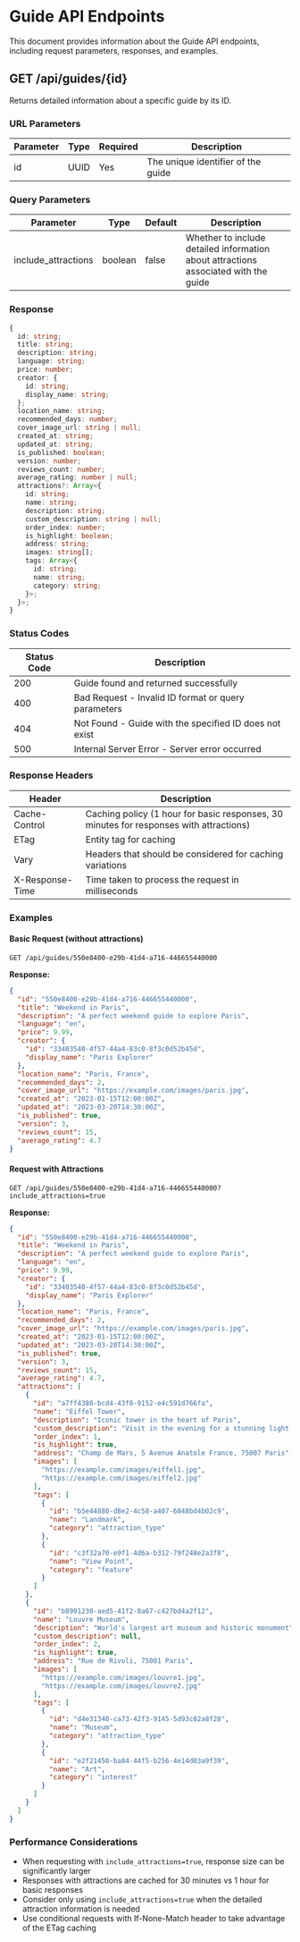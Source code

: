 # Guide API Endpoints

This document provides information about the Guide API endpoints, including request parameters, responses, and examples.

## GET /api/guides/{id}

Returns detailed information about a specific guide by its ID.

### URL Parameters

| Parameter | Type | Required | Description |
|-----------|------|----------|-------------|
| id        | UUID | Yes      | The unique identifier of the guide |

### Query Parameters

| Parameter | Type | Default | Description |
|-----------|------|---------|-------------|
| include_attractions | boolean | false | Whether to include detailed information about attractions associated with the guide |

### Response

```typescript
{
  id: string;
  title: string;
  description: string;
  language: string;
  price: number;
  creator: {
    id: string;
    display_name: string;
  };
  location_name: string;
  recommended_days: number;
  cover_image_url: string | null;
  created_at: string;
  updated_at: string;
  is_published: boolean;
  version: number;
  reviews_count: number;
  average_rating: number | null;
  attractions?: Array<{
    id: string;
    name: string;
    description: string;
    custom_description: string | null;
    order_index: number;
    is_highlight: boolean;
    address: string;
    images: string[];
    tags: Array<{
      id: string;
      name: string;
      category: string;
    }>;
  }>;
}
```

### Status Codes

| Status Code | Description |
|-------------|-------------|
| 200 | Guide found and returned successfully |
| 400 | Bad Request - Invalid ID format or query parameters |
| 404 | Not Found - Guide with the specified ID does not exist |
| 500 | Internal Server Error - Server error occurred |

### Response Headers

| Header | Description |
|--------|-------------|
| Cache-Control | Caching policy (1 hour for basic responses, 30 minutes for responses with attractions) |
| ETag | Entity tag for caching |
| Vary | Headers that should be considered for caching variations |
| X-Response-Time | Time taken to process the request in milliseconds |

### Examples

#### Basic Request (without attractions)

```
GET /api/guides/550e8400-e29b-41d4-a716-446655440000
```

**Response:**
```json
{
  "id": "550e8400-e29b-41d4-a716-446655440000",
  "title": "Weekend in Paris",
  "description": "A perfect weekend guide to explore Paris",
  "language": "en",
  "price": 9.99,
  "creator": {
    "id": "33403540-4f57-44a4-83c0-8f3c0d52b45d",
    "display_name": "Paris Explorer"
  },
  "location_name": "Paris, France",
  "recommended_days": 2,
  "cover_image_url": "https://example.com/images/paris.jpg",
  "created_at": "2023-01-15T12:00:00Z",
  "updated_at": "2023-03-20T14:30:00Z",
  "is_published": true,
  "version": 3,
  "reviews_count": 15,
  "average_rating": 4.7
}
```

#### Request with Attractions

```
GET /api/guides/550e8400-e29b-41d4-a716-446655440000?include_attractions=true
```

**Response:**
```json
{
  "id": "550e8400-e29b-41d4-a716-446655440000",
  "title": "Weekend in Paris",
  "description": "A perfect weekend guide to explore Paris",
  "language": "en",
  "price": 9.99,
  "creator": {
    "id": "33403540-4f57-44a4-83c0-8f3c0d52b45d",
    "display_name": "Paris Explorer"
  },
  "location_name": "Paris, France",
  "recommended_days": 2,
  "cover_image_url": "https://example.com/images/paris.jpg",
  "created_at": "2023-01-15T12:00:00Z",
  "updated_at": "2023-03-20T14:30:00Z",
  "is_published": true,
  "version": 3,
  "reviews_count": 15,
  "average_rating": 4.7,
  "attractions": [
    {
      "id": "a7ff4380-bcd4-43f0-9152-e4c591d766fa",
      "name": "Eiffel Tower",
      "description": "Iconic tower in the heart of Paris",
      "custom_description": "Visit in the evening for a stunning light show",
      "order_index": 1,
      "is_highlight": true,
      "address": "Champ de Mars, 5 Avenue Anatole France, 75007 Paris",
      "images": [
        "https://example.com/images/eiffel1.jpg",
        "https://example.com/images/eiffel2.jpg"
      ],
      "tags": [
        {
          "id": "b5e44880-d8e2-4c58-a407-6848bd4b02c9",
          "name": "Landmark",
          "category": "attraction_type"
        },
        {
          "id": "c3f32a70-e9f1-4d6a-b312-79f248e2a3f8",
          "name": "View Point",
          "category": "feature"
        }
      ]
    },
    {
      "id": "b8991230-aed5-41f2-8a67-c427bd4a2f12",
      "name": "Louvre Museum",
      "description": "World's largest art museum and historic monument",
      "custom_description": null,
      "order_index": 2,
      "is_highlight": true,
      "address": "Rue de Rivoli, 75001 Paris",
      "images": [
        "https://example.com/images/louvre1.jpg",
        "https://example.com/images/louvre2.jpg"
      ],
      "tags": [
        {
          "id": "d4e31340-ca73-42f3-9145-5d93c02a8f28",
          "name": "Museum",
          "category": "attraction_type"
        },
        {
          "id": "e2f21450-ba84-44f5-b256-4e14d03a9f39",
          "name": "Art",
          "category": "interest"
        }
      ]
    }
  ]
}
```

### Performance Considerations

- When requesting with `include_attractions=true`, response size can be significantly larger
- Responses with attractions are cached for 30 minutes vs 1 hour for basic responses
- Consider only using `include_attractions=true` when the detailed attraction information is needed
- Use conditional requests with If-None-Match header to take advantage of the ETag caching 